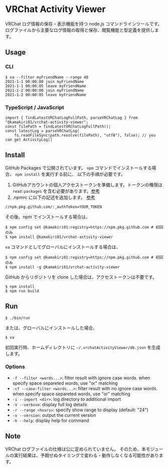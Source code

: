 # VRChat Activity Viewer

VRChat ログ情報の保存・表示機能を持つ node.js コマンドラインツールです。
ログファイルから主要なログ情報の取得と保存、閲覧機能と型定義を提供します。

## Usage

### CLI
```
$ va --filter myFriendName --range 48
2021-1-1 00:00:00 join myFriendName
2021-1-1 00:00:05 leave myFriendName
2021-1-2 00:00:00 join myFriendName
2021-1-2 00:00:05 leave myFriendName
```

### TypeScript / JavaScript
```
import { findLatestVRChatLogFullPath, parseVRChatLog } from "@kamakiri01/vrchat-activity-viewer";
const filePath = findLatestVRChatLogFullPath();
const latestLog = parseVRChatLog(
    fs.readFileSync(path.resolve(filePath), "utf8"), false); // you can get ActivityLog[]
```


## Install

GitHub Packages で公開されています。 `npm` コマンドでインストールする場合、 `npm install` を実行する前に、 以下の手順が必要です。

1. GitHubアカウントの個人アクセストークンを準備します。トークンの権限は`read:packages` を含む必要があります。[参考](https://docs.github.com/ja/github/authenticating-to-github/creating-a-personal-access-token)
2. .npmrc に以下の記述を追加します。
[参考](https://docs.github.com/ja/packages/working-with-a-github-packages-registry/working-with-the-npm-registry#authenticating-with-a-personal-access-token)

```
//npm.pkg.github.com/:_authToken=YOUR_TOKEN
```

その後、npm でインストールする場合は、

```
$ npm config set @kamakiri01:registry=https://npm.pkg.github.com # 初回のみ
$ npm install @kamakiri01/vrchat-activity-viewer
```

`va` コマンドとしてグローバルにインストールする場合は、

```
$ npm config set @kamakiri01:registry=https://npm.pkg.github.com # 初回のみ
$ npm install -g @kamakiri01/vrchat-activity-viewer
```

GitHub からリポジトリを clone した場合は、アクセストークンは不要です。

```
$ npm install
$ npm run build
```

## Run

```
$ ./bin/run
```

または、グローバルにインストールした場合、

```
$ va
```

初回実行時、ホームディレクトリに `~/.vrchatActivityViewer/db.json` を生成します。

### Options

* `-f --filter <words...>`:
  filter result with ignore case words. when specify space separeted words, use "or" matching
* `-cf --case-filter <words...>`:
  filter result with no ignore case words. when specify space separeted words, use "or" matching
* `-i --import <dir>`:
  log directory to additional import
* `-V --verbose`:
  display full log details
* `-r --range <hours>`:
  specify show range to display (default: "24")
* `-v --version`:
  output the current version
* `-h --help`:
  display help for command

## Note

VRChat ログファイルの仕様は公に定められていません。
そのため、本モジュールの実行結果は、予期せぬタイミングで変わる・動作しなくなる可能性があります。

